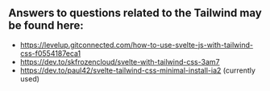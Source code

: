 ## Answers to questions related to the Tailwind may be found here:
- https://levelup.gitconnected.com/how-to-use-svelte-js-with-tailwind-css-f0554187eca1
- https://dev.to/skfrozencloud/svelte-with-tailwind-css-3am7
- https://dev.to/paul42/svelte-tailwind-css-minimal-install-ia2 (currently used)